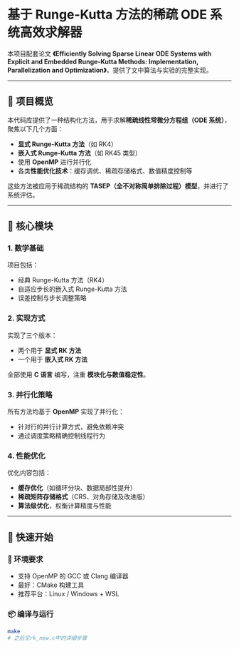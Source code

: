 # 基于 Runge-Kutta 方法的稀疏 ODE 系统高效求解器

本项目配套论文 **《Efficiently Solving Sparse Linear ODE Systems with Explicit and Embedded Runge-Kutta Methods: Implementation, Parallelization and Optimization》**，提供了文中算法与实验的完整实现。

---

## 📖 项目概览

本代码库提供了一种结构化方法，用于求解**稀疏线性常微分方程组（ODE 系统）**，聚焦以下几个方面：

- **显式 Runge-Kutta 方法**（如 RK4）
- **嵌入式 Runge-Kutta 方法**（如 RK45 类型）
- 使用 **OpenMP** 进行并行化
- 各类**性能优化技术**：缓存调优、稀疏存储格式、数值精度控制等

这些方法被应用于稀疏结构的 **TASEP（全不对称简单排除过程）模型**，并进行了系统评估。

---

## 📐 核心模块

### 1. 数学基础

项目包括：

- 经典 Runge-Kutta 方法（RK4）
- 自适应步长的嵌入式 Runge-Kutta 方法
- 误差控制与步长调整策略

### 2. 实现方式

实现了三个版本：

- 两个用于 **显式 RK 方法**
- 一个用于 **嵌入式 RK 方法**

全部使用 **C 语言** 编写，注重 **模块化与数值稳定性**。

### 3. 并行化策略

所有方法均基于 **OpenMP** 实现了并行化：

- 针对行的并行计算方式，避免依赖冲突
- 通过调度策略精确控制线程行为

### 4. 性能优化

优化内容包括：

- **缓存优化**（如循环分块、数据局部性提升）
- **稀疏矩阵存储格式**（CRS、对角存储及改进版）
- **算法级优化**，权衡计算精度与性能

---

## 🚀 快速开始

### 🔧 环境要求

- 支持 OpenMP 的 GCC 或 Clang 编译器
- 最好：CMake 构建工具
- 推荐平台：Linux / Windows + WSL

### 📦 编译与运行

```bash
make
# 之后见rk_new.c中的详细步骤
```


